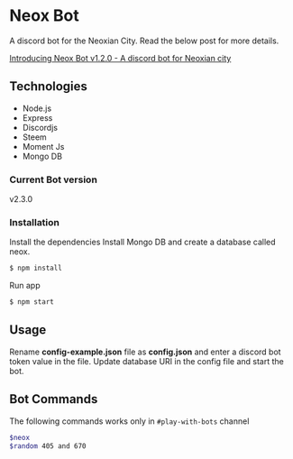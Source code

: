 # Neox Bot

A discord bot for the Neoxian City. Read the below post for more details.

[Introducing Neox Bot v1.2.0 - A discord bot for Neoxian city](https://steempeak.com/@bala41288/introducing-neox-bot-v1-2-0-a-discord-bot-for-neoxian-city)

## Technologies
* Node.js
* Express
* Discordjs
* Steem
* Moment Js
* Mongo DB

### Current Bot version
v2.3.0

### Installation

Install the dependencies
Install Mongo DB and create a database called neox.

```sh
$ npm install
```
Run app

```sh
$ npm start
```

## Usage

Rename **config-example.json** file as **config.json** and enter a discord bot token value in the file. 
Update database URI in the config file and start the bot. 

## Bot Commands

The following commands works only in `#play-with-bots` channel

```sh
$neox
$random 405 and 670
```